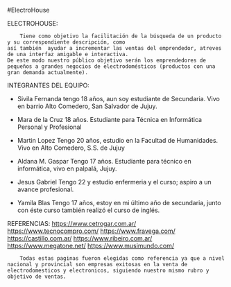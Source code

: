 #ElectroHouse

ELECTROHOUSE:
    
        Tiene como objetivo la facilitación de la búsqueda de un producto y su correspondiente descripción, como
    así también  ayudar a incrementar las ventas del emprendedor, atreves de una interfaz amigable e interactiva. 
    De este modo nuestro público objetivo serán los emprendedores de pequeños a grandes negocios de electrodomésticos (productos con una gran demanda actualmente).

INTEGRANTES DEL EQUIPO:

- Sivila Fernanda
        tengo 18 años, aun soy estudiante de Secundaria. Vivo en barrio Alto Comedero, San Salvador de Jujuy. 

- Mara de la Cruz
        18 años. Estudiante para Técnica en Informática Personal y Profesional

- Martin Lopez
        Tengo 20 años, estudio en la Facultad de Humanidades. Vivo en Alto Comedero, S.S. de Jujuy

- Aldana M. Gaspar 
        Tengo 17 años. Estudiante para técnico en informática, vivo en palpalá, Jujuy.

- Jesus Gabriel 
        Tengo 22 y estudio enfermeria y el curso; aspiro a un avance profesional.

- Yamila Blas
        Tengo 17 años, estoy en mi último año de secundaria, junto con éste curso también realizó el curso de inglés.

REFERENCIAS:
        https://www.cetrogar.com.ar/
        https://www.tecnocompro.com/
        https://www.fravega.com/
        https://castillo.com.ar/
        https://www.ribeiro.com.ar/
        https://www.megatone.net/ 
        https://www.musimundo.com/

        Todas estas paginas fueron elegidas como referencia ya que a nivel nacional y provincial son empresas exitosas en la venta de electrodomesticos y electronicos, siguiendo nuestro mismo rubro y objetivo de ventas.